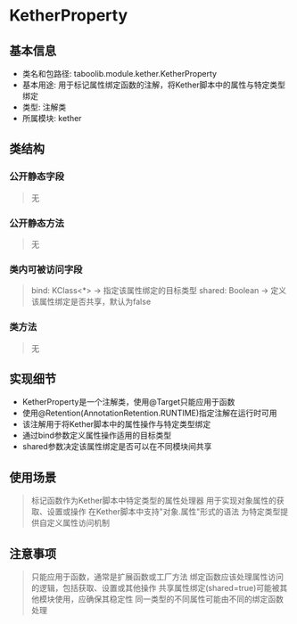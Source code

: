 # KetherProperty

## 基本信息
- 类名和包路径: taboolib.module.kether.KetherProperty
- 基本用途: 用于标记属性绑定函数的注解，将Kether脚本中的属性与特定类型绑定
- 类型: 注解类
- 所属模块: kether

## 类结构
### 公开静态字段
> 无

### 公开静态方法
> 无

### 类内可被访问字段
> bind: KClass<*> -> 指定该属性绑定的目标类型
> shared: Boolean -> 定义该属性绑定是否共享，默认为false

### 类方法
> 无

## 实现细节
- KetherProperty是一个注解类，使用@Target只能应用于函数
- 使用@Retention(AnnotationRetention.RUNTIME)指定注解在运行时可用
- 该注解用于将Kether脚本中的属性操作与特定类型绑定
- 通过bind参数定义属性操作适用的目标类型
- shared参数决定该属性绑定是否可以在不同模块间共享

## 使用场景
> 标记函数作为Kether脚本中特定类型的属性处理器
> 用于实现对象属性的获取、设置或操作
> 在Kether脚本中支持"对象.属性"形式的语法
> 为特定类型提供自定义属性访问机制

## 注意事项
> 只能应用于函数，通常是扩展函数或工厂方法
> 绑定函数应该处理属性访问的逻辑，包括获取、设置或其他操作
> 共享属性绑定(shared=true)可能被其他模块使用，应确保其稳定性
> 同一类型的不同属性可能由不同的绑定函数处理


